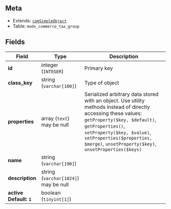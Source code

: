 ## Meta

- Extends: [`comSimpleObject`](comSimpleObject)
- Table: `modx_commerce_tax_group`

## Fields


| Field | Type | Description |
| ----- | ---- | ----------- |
| **id** | integer (`INTEGER`) | Primary key |
| **class_key** | string (`varchar[100]`) | Type of object |
| **properties** | array (`text`)<br>may be null | Serialized arbitrary data stored with an object. Use utility methods instead of directly accessing these values: `getProperty($key, $default)`, `getProperties()`, `setProperty($key, $value)`, `setProperties($properties, $merge)`, `unsetProperty($key)`, `unsetProperties($keys)` |
| **name** | string (`varchar[190]`) |  |
| **description** | string (`varchar[1024]`)<br>may be null |  |
| **active<br>Default: `1`** | boolean (`tinyint[1]`) |  |
